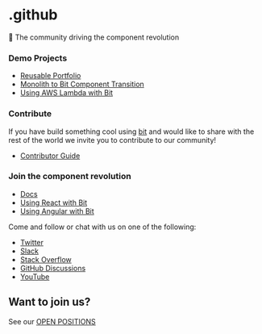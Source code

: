 # .github
👬 The community driving the component revolution

### Demo Projects
- [Reusable Portfolio](https://github.com/bitdev-community/bit-react-portfolio-site)
- [Monolith to Bit Component Transition](https://github.com/bitdev-community/hello-world)
- [Using AWS Lambda with Bit](https://github.com/bitdev-community/aws-lambda)

### Contribute
If you have build something cool using [bit](https://bit.dev) and would like to share with the rest of the world we invite you to contribute to our community! 

- [Contributor Guide]( https://github.com/bitdev-community/contributor-guidelines)

### Join the component revolution

- [Docs](https://bit.dev/docs)
- [Using React with Bit](https://bit.dev/docs/react-intro)
- [Using Angular with Bit](https://bit.dev/docs/angular-introduction)

Come and follow or chat with us on one of the following:

- [Twitter](https://twitter.com/bitdev_)
- [Slack](https://join.slack.com/t/bit-dev-community/shared_invite/zt-1ccd6k1nn-wIKOlqNNUEypmmO9bUujUg)
- [Stack Overflow](https://stackoverflow.com/questions/tagged/bit.dev)
- [GitHub Discussions](https://github.com/teambit/bit/discussions)
- [YouTube](https://www.youtube.com/c/Bitdev/videos)

## Want to join us?

See our [OPEN POSITIONS](https://bit.breezy.hr/)

